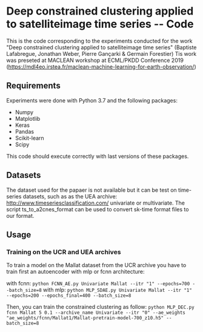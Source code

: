 # Deep constrained clustering applied to satelliteimage time series -- Code

This is the code corresponding to the experiments conducted for the work
"Deep constrained clustering applied to satelliteimage time series" (Baptiste Lafabregue, Jonathan Weber, Pierre Gançarki & Germain Forestier)
Tis work was preseted at MACLEAN workshop at ECML/PKDD Conference 2019 (https://mdl4eo.irstea.fr/maclean-machine-learning-for-earth-observation/)

## Requirements

Experiments were done with Python 3.7 and the following packages:
 - Numpy 
 - Matplotlib 
 - Keras 
 - Pandas 
 - Scikit-learn 
 - Scipy

This code should execute correctly with last versions of these packages.

## Datasets

The dataset used for the papaer is not available but  it can be test on time-series datasets, such as as the UEA archive: http://www.timeseriesclassification.com/ univariate or multivariate. 
The script ts_to_a2cnes_format can be used to convert sk-time format files to our format.

## Usage

### Training on the UCR and UEA archives

To train a model on the Mallat dataset from the UCR archive you have to train first an autoencoder with mlp or fcnn architecture:

with fcnn: 
`python FCNN_AE.py Univariate Mallat --itr "1" --epochs=700 --batch_size=8`
with mlp:
`python MLP_SDAE.py Univariate Mallat --itr "1" --epochs=200 --epochs_final=400 --batch_size=8`

Then, you can train the constrained clustering as follow:
`python MLP_DEC.py fcnn Mallat 5 0.1 --archive_name Univariate --itr "0" --ae_weights "ae_weights/fcnn/Mallat1/Mallat-pretrain-model-700_z10.h5" --batch_size=8`
